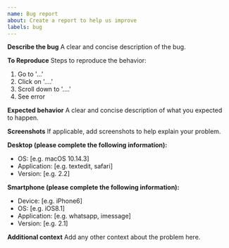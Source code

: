 ```yaml
---
name: Bug report
about: Create a report to help us improve
labels: bug
---
```


**Describe the bug**
A clear and concise description of the bug.

**To Reproduce**
Steps to reproduce the behavior:
1. Go to '...'
2. Click on '....'
3. Scroll down to '....'
4. See error

**Expected behavior**
A clear and concise description of what you expected to happen.

**Screenshots**
If applicable, add screenshots to help explain your problem.

**Desktop (please complete the following information):**
 - OS: [e.g. macOS 10.14.3]
 - Application: [e.g. textedit, safari]
 - Version: [e.g. 2.2]

**Smartphone (please complete the following information):**
 - Device: [e.g. iPhone6]
 - OS: [e.g. iOS8.1]
 - Application: [e.g. whatsapp, imessage]
 - Version: [e.g. 2.1]

**Additional context**
Add any other context about the problem here.
